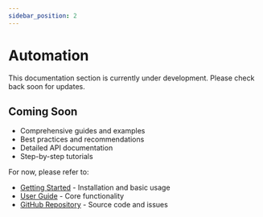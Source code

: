 ```yaml
---
sidebar_position: 2
---
```


# Automation

This documentation section is currently under development. Please check back soon for updates.

## Coming Soon

- Comprehensive guides and examples
- Best practices and recommendations  
- Detailed API documentation
- Step-by-step tutorials

For now, please refer to:
- [Getting Started](../getting-started/installation) - Installation and basic usage
- [User Guide](../user-guide/passwords) - Core functionality
- [GitHub Repository](https://github.com/hxhippy/pwgen) - Source code and issues

